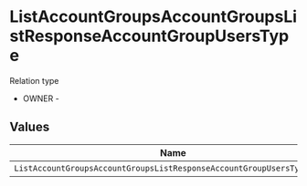 # ListAccountGroupsAccountGroupsListResponseAccountGroupUsersType

Relation type
* OWNER - 


## Values

| Name                                                                   | Value                                                                  |
| ---------------------------------------------------------------------- | ---------------------------------------------------------------------- |
| `ListAccountGroupsAccountGroupsListResponseAccountGroupUsersTypeOwner` | OWNER                                                                  |